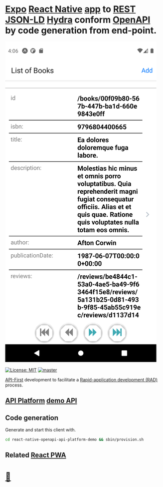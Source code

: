 # [Expo](http://expo.io/) [React Native](https://reactnative.dev) [app](https://en.wikipedia.org/wiki/Mobile_app) to [REST](http://en.wikipedia.org/wiki/REST) [JSON-LD](http://en.wikipedia.org/wiki/JSON-LD) [Hydra](http://hydra-cg.com) conform [OpenAPI](http://swagger.io/resources/open-api) by code generation from end-point.
![React Native OpenAPI API Platform demo](./doc/react-native-openapi-api-platform-demo.png?raw=true "React Native OpenAPI API Platform demo")

[![License: MIT](https://img.shields.io/badge/License-MIT-blue.svg)](https://raw.githubusercontent.com/noud/react-native-openapi-api-platform-demo/master/LICENSE)
[![master](https://img.shields.io/badge/current-dev-aa11ff.svg)](https://github.com/noud/react-native-openapi-api-platform-demo/releases)

[API-First](https://swagger.io/resources/articles/adopting-an-api-first-approach/) development to facilitate a [Rapid-application development (RAD)](https://en.wikipedia.org/wiki/Rapid_application_development) process.
## [API Platform](http://api-platform.com) [demo API](http://demo.api-platform.com)
## Code generation
Generate and start this client with.
```bash
cd react-native-openapi-api-platform-demo && sbin/provision.sh
```
## Related [React PWA](https://github.com/noud/react-openapi-api-platform-demo)
# [📁](http://github.com/noud)